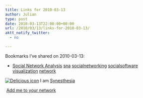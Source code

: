 ```yaml
---
title: Links for 2010-03-13
author: Julian
type: post
date: 2010-03-13T22:00:00+00:00
url: /2010/03/13/links-for-2010-03-13/
aktt_notify_twitter:
  - no

---
```

Bookmarks I&#8217;ve shared on 2010-03-13:

  * [Social Network Analysis][1] 
    [sna][2] [socialnetworking][3] [socialsoftware][4] [visualization][5] [network][6] </li> </ul> 
    
    <p class="deliciouslink">
      <a href="http://del.icio.us/synesthesia" title="See all my bookmarks on del.icio.us"><img src="https://www.synesthesia.co.uk/images/deliciousicon.jpg" alt="Delicious icon" /></a>&nbsp;I am <a href="http://del.icio.us/synesthesia" title="See all my bookmarks on del.icio.us">Synesthesia</a>
    </p>
    
    <p class="deliciouslink">
      <a href="http://del.icio.us/network?add=synesthesia" title="Add me to your del.icio.us network"><img src="https://www.synesthesia.co.uk/images/add.gif" alt="" /></a>&nbsp;<a href="http://del.icio.us/network?add=synesthesia" title="Add me to your del.icio.us network">Add me to your network</a>
    </p>

 [1]: http://www.orgnet.com/sna.html
 [2]: http://delicious.com/synesthesia/sna
 [3]: http://delicious.com/synesthesia/socialnetworking
 [4]: http://delicious.com/synesthesia/socialsoftware
 [5]: http://delicious.com/synesthesia/visualization
 [6]: http://delicious.com/synesthesia/network